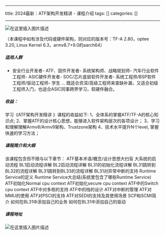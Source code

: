 
--- 
title:  2024最新：ATF架构开发精讲 - 课程介绍 
tags: []
categories: [] 

---
<img src="https://img-blog.csdnimg.cn/direct/c7fcd36d82844a33a0595f757790f799.png" alt="在这里插入图片描述">

（本课程中如有涉及代码或硬件架构，则对应的版本号：TF-A 2.80，optee 3.20, Linux Kernel 6.3，armv8.7+9.0的aarch64）

##### 适用人群
- 安全行业开发者- ATF、固件开发者- 系统架构师、战略规划师- 汽车行业软件工程师- ASIC硬件开发者- SOC/芯片底层软件开发者- 系统工程师/BSP软件工程师/驱动工程师- 学生 …
既适合资深/高级工程师来查缺补漏，又适合初级工程师入门，也适合ASIC同事跨界学习，软硬件融合。

##### 收益：

学习《ATF架构开发精讲 》课程的收益如下: 1、全体系的掌握ATF/TF-A的核心知识点; 2、掌握ATF的设计核心思想，能够进入软件架构层次的各项设计； 3、学习和理解理解Armv8/Armv9架构、Trustzone架构 4、技术水平提升N个level, 掌握快速的学习方法；

##### 课程简介和大纲

该课程包含但不限与以下章节： ATF基本术语/概念/设计思想大扫盲 大系统的启动流程 BL1启动流程详解 BL2启动流程详解 BL31的初始化流程详解 BL31跳转到BL32的流程详解 BL31跳转到BL33的流程详解 BL31对异常中断的支持 Runtime Service的定义 Runtime Service大总结(系统里包含了哪些Runtime Service) ATF初始化Normal cpu context ATF初始化secure cpu context ATF中的Switch cpu context ATF中对多核的支持 ATF中的栈的设计 ATF对中断的管理 ATF对MMU的使用 ATF对PSCI的支持 ATF对SEDI的支持及其使用场景 SCP和SCMI简介 如何在BL31中添加自己的业务 如何在BL31中添加自己的驱动

##### 课程地址

<img src="https://img-blog.csdnimg.cn/direct/48b80cba2703489cb2f5a25dfdb08763.png" alt="在这里插入图片描述">
